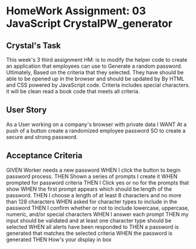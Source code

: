 # HomeWork Assignment: 03 JavaScript CrystalPW_generator

## Crystal's Task

This week's 3 third assignment HM: is to modify the helper code to create an application that employees can use to Generate a random password. Ultimately, Based on the criteria that they selected. They have should be able to be opened up in the browser and should be updated by By HTML and CSS powered by JavaScript code. Criteria includes special characters.
 it will be clean read a book code that meets all criteria.

## User Story


As a User working on a company's browser with private data
I WANT At a push of a button create a randomized employee password
SO to create a secure and strong password. 

## Acceptance Criteria

GIVEN Worker needs a new password
WHEN I click the button to begin password process. 
THEN Shown a series of prompts I create it
WHEN prompted for password criteria
THEN I Click yes or no for the prompts that show
WHEN the first prompt appears which should be:length of the password. 
THEN I choose a length of at least 8 characters and no more than 128 characters
WHEN asked for character types to include in the password
THEN I confirm whether or not to include lowercase, uppercase, numeric, and/or special characters
WHEN I answer each prompt
THEN my input should be validated and at least one character type should be selected
WHEN all alerts have been responded to 
THEN a password is generated that matches the selected criteria
WHEN the password is generated
THEN How's your display in box
